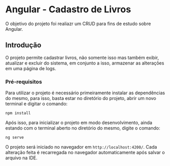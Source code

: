 # Angular - Cadastro de Livros

O objetivo do projeto foi realiazr um CRUD para fins de estudo sobre Angular.

## Introdução

O projeto permite cadastrar livros, não somente isso mas também exibir, atualizar e excluir do sistema, em conjunto a isso, armazenar as alterações em uma página de logs.

### Pré-requisitos

Para utilizar o projeto é necessário primeiramente instalar as dependências do mesmo, para isso, basta estar no diretório do projeto, abrir um novo terminal e digitar o comando:
```
npm install
```

Após isso, para inicializar o projeto em modo desenvolvimento, ainda estando com o terminal aberto no diretório do mesmo, digite o comando:
```
ng serve
```
O projeto será iniciado no navegador em `http://localhost:4200/`. Cada alteração feita é recarregada no navegador automaticamente após salvar o arquivo na IDE.